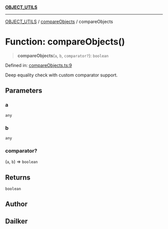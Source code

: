 [**OBJECT_UTILS**](../../README.md)

***

[OBJECT_UTILS](../../README.md) / [compareObjects](../README.md) / compareObjects

# Function: compareObjects()

> **compareObjects**(`a`, `b`, `comparator?`): `boolean`

Defined in: [compareObjects.ts:9](https://github.com/dailker/everyutil/blob/2a1290e25c1270a5e1af64099b97f8d5fc086e59/src/object/compareObjects.ts#L9)

Deep equality check with custom comparator support.

## Parameters

### a

`any`

### b

`any`

### comparator?

(`a`, `b`) => `boolean`

## Returns

`boolean`

## Author

## Dailker
